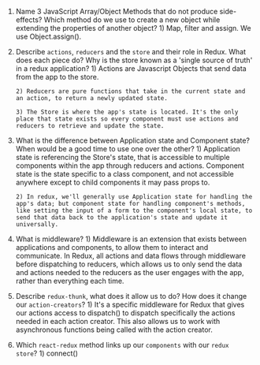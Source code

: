 1.  Name 3 JavaScript Array/Object Methods that do not produce side-effects? Which method do we use to create a new object while extending the properties of another object?
        1) Map, filter and assign. We use Object.assign().


1.  Describe `actions`, `reducers` and the `store` and their role in Redux. What does each piece do? Why is the store known as a 'single source of truth' in a redux application?
        1) Actions are Javascript Objects that send data from the app to the store.

        2) Reducers are pure functions that take in the current state and an action, to return a newly updated state.

        3) The Store is where the app's state is located. It's the only place that state exists so every component must use actions and reducers to retrieve and update the state.


1.  What is the difference between Application state and Component state? When would be a good time to use one over the other?
        1) Application state is referencing the Store's state, that is accessible to multiple components within the app through reducers and actions. Component state is the  state specific to a class component, and not accessible anywhere except to child components it may pass props to.

        2) In redux, we'll generally use Application state for handling the app's data; but component state for handling component's methods, like setting the input of a form to the component's local state, to send that data back to the application's state and update it universally.


1.  What is middleware?
        1) Middleware is an extension that exists between applications and components, to allow them to interact and communicate. In Redux, all actions and data flows through middleware before dispatching to reducers, which allows us to only send the data and actions needed to the reducers as the user engages with the app, rather than everything each time.



1.  Describe `redux-thunk`, what does it allow us to do? How does it change our `action-creators`?
        1) It's a specific middleware for Redux that gives our actions access to dispatch() to dispatch specifically the actions needed in each action creator. This also allows us to work with asynchronous functions being called with the action creator.


1.  Which `react-redux` method links up our `components` with our `redux store`?
        1) connect()

